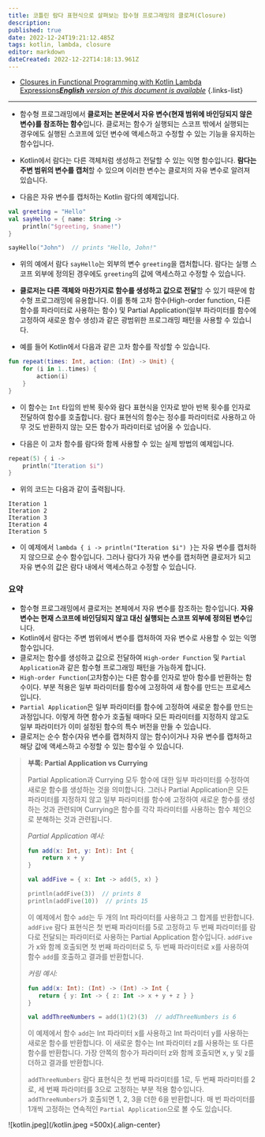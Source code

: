 ```yaml
---
title: 코틀린 람다 표현식으로 살펴보는 함수형 프로그래밍의 클로져(Closure)
description: 
published: true
date: 2022-12-24T19:21:12.485Z
tags: kotlin, lambda, closure
editor: markdown
dateCreated: 2022-12-22T14:18:13.961Z
---
```


- [Closures in Functional Programming with Kotlin Lambda Expressions***English** version of this document is available*](/en/dev/Kotlin/Kotlin-labmda-functional-programming-closures)
{.links-list}

---

- 함수형 프로그래밍에서 **클로저는 본문에서 자유 변수(현재 범위에 바인딩되지 않은 변수)를 참조하는 함수**입니다. 클로저는 함수가 실행되는 스코프 밖에서 실행되는 경우에도 실행된 스코프에 있던 변수에 액세스하고 수정할 수 있는 기능을 유지하는 함수입니다.

- Kotlin에서 람다는 다른 객체처럼 생성하고 전달할 수 있는 익명 함수입니다. **람다는 주변 범위의 변수를 캡처**할 수 있으며 이러한 변수는 클로저의 자유 변수로 알려져 있습니다.

- 다음은 자유 변수를 캡처하는 Kotlin 람다의 예제입니다.

```kt
val greeting = "Hello"
val sayHello = { name: String ->
    println("$greeting, $name!")
}

sayHello("John")  // prints "Hello, John!"
```

- 위의 예에서 람다 `sayHello`는 외부의 변수 `greeting`을 캡처합니다. 람다는 실행 스코프 외부에 정의된 경우에도 `greeting`의 값에 액세스하고 수정할 수 있습니다.

- **클로저는 다른 객체와 마찬가지로 함수를 생성하고 값으로 전달**할 수 있기 때문에 함수형 프로그래밍에 유용합니다. 이를 통해 고차 함수(High-order function, 다른 함수를 파라미터로 사용하는 함수) 및 Partial Application(일부 파라미터를 함수에 고정하여 새로운 함수 생성)과 같은 광범위한 프로그래밍 패턴을 사용할 수 있습니다.

- 예를 들어 Kotlin에서 다음과 같은 고차 함수를 작성할 수 있습니다.

```kt
fun repeat(times: Int, action: (Int) -> Unit) {
    for (i in 1..times) {
        action(i)
    }
}
```

- 이 함수는 `Int` 타입의 반복 횟수와 람다 표현식을 인자로 받아 반복 횟수를 인자로 전달하여 함수를 호출합니다. 람다 표현식의 함수는 정수를 파라미터로 사용하고 아무 것도 반환하지 않는 모든 함수가 파라미터로 넘어올 수 있습니다.

- 다음은 이 고차 함수를 람다와 함께 사용할 수 있는 실제 방법의 예제입니다.

```kt
repeat(5) { i ->
    println("Iteration $i")
}
```

- 위의 코드는 다음과 같이 출력됩니다.

```text
Iteration 1
Iteration 2
Iteration 3
Iteration 4
Iteration 5
```

- 이 예제에서 `lambda { i -> println("Iteration $i") }`는 자유 변수를 캡처하지 않으므로 순수 함수입니다. 그러나 람다가 자유 변수를 캡처하면 클로저가 되고 자유 변수의 값은 람다 내에서 액세스하고 수정할 수 있습니다.

### 요약

- 함수형 프로그래밍에서 클로저는 본체에서 자유 변수를 참조하는 함수입니다. **자유 변수는 현재 스코프에 바인딩되지 않고 대신 실행되는 스코프 외부에 정의된 변수**입니다.
- Kotlin에서 람다는 주변 범위에서 변수를 캡처하여 자유 변수로 사용할 수 있는 익명 함수입니다.
- 클로저는 함수를 생성하고 값으로 전달하여 `High-order Function` 및 `Partial Application`과 같은 함수형 프로그래밍 패턴을 가능하게 합니다.
- `High-order Function`(고차함수)는 다른 함수를 인자로 받아 함수를 반환하는 함수이다. 부분 적용은 일부 파라미터를 함수에 고정하여 새 함수를 만드는 프로세스입니다.
- `Partial Application`은 일부 파라미터를 함수에 고정하여 새로운 함수를 만드는 과정입니다. 이렇게 하면 함수가 호출될 때마다 모든 파라미터를 지정하지 않고도 일부 파라미터가 이미 설정된 함수의 특수 버전을 만들 수 있습니다.
- 클로저는 순수 함수(자유 변수를 캡처하지 않는 함수)이거나 자유 변수를 캡처하고 해당 값에 액세스하고 수정할 수 있는 함수일 수 있습니다.

> **부록: Partial Application vs Currying**
> 
> Partial Application과 Currying 모두 함수에 대한 일부 파라미터를 수정하여 새로운 함수를 생성하는 것을 의미합니다. 그러나 Partial Application은 모든 파라미터를 지정하지 않고 일부 파라미터를 함수에 고정하여 새로운 함수를 생성하는 것과 관련되며 Currying은 함수를 각각 파라미터를 사용하는 함수 체인으로 분해하는 것과 관련됩니다.
>
> *Partial Application 예시:*
> ```kt
> fun add(x: Int, y: Int): Int {
>     return x + y
> }
> 
> val addFive = { x: Int -> add(5, x) }
> 
> println(addFive(3))  // prints 8
> println(addFive(10))  // prints 15
> ```
> 이 예제에서 함수 `add`는 두 개의 Int 파라미터를 사용하고 그 합계를 반환합니다. `addFive` 람다 표현식은 첫 번째 파라미터를 5로 고정하고 두 번째 파라미터를 람다로 전달되는 파라미터로 사용하는 Partial Application 함수입니다. `addFive`가 x와 함께 호출되면 첫 번째 파라미터로 5, 두 번째 파라미터로 x를 사용하여 함수 `add`를 호출하고 결과를 반환합니다.
>
> *커링 예시:*
> ```kt
> fun add(x: Int): (Int) -> (Int) -> Int {
>    return { y: Int -> { z: Int -> x + y + z } }
> }
>
> val addThreeNumbers = add(1)(2)(3)  // addThreeNumbers is 6
> ```
> 이 예제에서 함수 `add`는 Int 파라미터 x를 사용하고 Int 파라미터 y를 사용하는 새로운 함수를 반환합니다. 이 새로운 함수는 Int 파라미터 z를 사용하는 또 다른 함수를 반환합니다. 가장 안쪽의 함수가 파라미터 z와 함께 호출되면 x, y 및 z를 더하고 결과를 반환합니다.
> 
> `addThreeNumbers` 람다 표현식은 첫 번째 파라미터를 1로, 두 번째 파라미터를 2로, 세 번째 파라미터를 3으로 고정하는 부분 적용 함수입니다. `addThreeNumbers`가 호출되면 1, 2, 3을 더한 6을 반환합니다. 매 번 파라미터를 1개씩 고정하는 연속적인 `Partial Application`으로 볼 수도 있습니다.


![kotlin.jpeg](/kotlin.jpeg =500x){.align-center}
